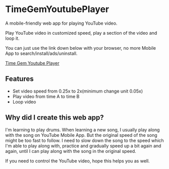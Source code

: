 # TimeGemYoutubePlayer

A mobile-friendly web app for playing YouTube video.

Play YouTube video in customized speed, play a section of the video and loop it.

You can just use the link down below with your browser, no more Mobile App to search/install/ads/uninstall.

[Time Gem Youtube Player](https://thiswayne.github.io/TimeGemYoutubePlayer/)

## Features

* Set video speed from 0.25x to 2x(minimum change unit 0.05x)
* Play video from time A to time B
* Loop video

## Why did I create this web app?

I'm learning to play drums. When learning a new song, I usually play along with the song on YouTube Mobile App. But the original speed of the song might be too fast to follow. I need to slow down the song to the speed which I'm able to play along with, practice and gradually speed up a bit again and again, until I can play along with the song in the original speed.

If you need to control the YouTube video, hope this helps you as well.
